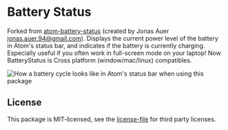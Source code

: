 # Battery Status
Forked from [atom-battery-status](https://github.com/cmd-johnson/atom-battery-status) (created by Jonas Auer jonas.auer.94@gmail.com).
Displays the current power level of the battery in Atom's status bar, and
indicates if the battery is currently charging. Especially useful if you often
work in full-screen mode on your laptop!
Now BatteryStatus is Cross platform (window/mac/linux) compatibles.

![How a battery cycle looks like in Atom's status bar when using this package](https://github.com/cmd-johnson/atom-battery-status/raw/master/preview.png)

## License
This package is MIT-licensed, see the [license-file](https://github.com/cmd-johnson/atom-battery-status/blob/master/LICENSE.md) for third party licenses.
